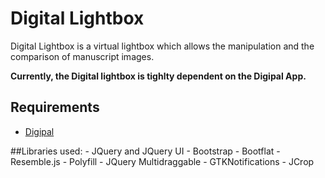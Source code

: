 Digital Lightbox
================

Digital Lightbox is a virtual lightbox which allows the manipulation and the comparison of manuscript images.

**Currently, the Digital lightbox is tighlty dependent on the Digipal App.**

## Requirements
  - [Digipal](https://github.com/kcl-ddh/digipal)


##Libraries used:
	- JQuery and JQuery UI
	- Bootstrap
	- Bootflat
	- Resemble.js
	- Polyfill
	- JQuery Multidraggable
	- GTKNotifications
	- JCrop
